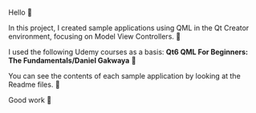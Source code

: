 Hello 🌼

In this project, I created sample applications using QML in the Qt Creator environment, focusing on Model View Controllers. 🎉

I used the following Udemy courses as a basis: **Qt6 QML For Beginners: The Fundamentals/Daniel Gakwaya** 🎦

You can see the contents of each sample application by looking at the Readme files. 🌈

Good work 🤗
